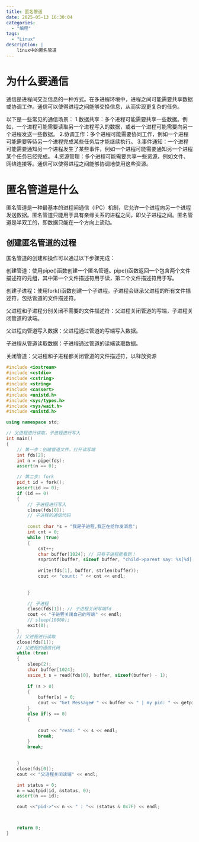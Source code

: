 ```yaml
---
title: 匿名管道
date: 2025-05-13 16:30:04
categories: 
  - "编程"
tags:
  - "Linux"
description: |
    linux中的匿名管道
---
```



# 为什么要通信
通信是进程间交互信息的一种方式。在多进程环境中，进程之间可能需要共享数据或协调工作。通信可以使得进程之间能够交换信息，从而实现更复杂的任务。

以下是一些常见的通信场景：
1.数据共享：多个进程可能需要共享一些数据。例如，一个进程可能需要读取另一个进程写入的数据，或者一个进程可能需要向另一个进程发送一些数据。
2.协调工作：多个进程可能需要协同工作，例如一个进程可能需要等待另一个进程完成某些任务后才能继续执行。
3.事件通知：一个进程可能需要通知另一个进程发生了某些事件，例如一个进程可能需要通知另一个进程某个任务已经完成。
4.资源管理：多个进程可能需要共享一些资源，例如文件、网络连接等。通信可以使得进程之间能够协调地使用这些资源。
# 匿名管道是什么

匿名管道是一种最基本的进程间通信（IPC）机制，它允许一个进程向另一个进程发送数据。匿名管道只能用于具有亲缘关系的进程之间，即父子进程之间。匿名管道是半双工的，即数据只能在一个方向上流动。
## 创建匿名管道的过程
匿名管道的创建和操作可以通过以下步骤完成：

创建管道：使用pipe()函数创建一个匿名管道。pipe()函数返回一个包含两个文件描述符的元组，其中第一个文件描述符用于读，第二个文件描述符用于写。

创建子进程：使用fork()函数创建一个子进程。子进程会继承父进程的所有文件描述符，包括管道的文件描述符。

父进程和子进程分别关闭不需要的文件描述符：父进程关闭管道的写端，子进程关闭管道的读端。

父进程向管道写入数据：父进程通过管道的写端写入数据。

子进程从管道读取数据：子进程通过管道的读端读取数据。

关闭管道：父进程和子进程都关闭管道的文件描述符，以释放资源
```c++
#include <iostream>
#include <cstdio>
#include <cstring>
#include <string>
#include <cassert>
#include <unistd.h>
#include <sys/types.h>
#include <sys/wait.h>
#include <unistd.h>

using namespace std;

// 父进程进行读取，子进程进行写入
int main()
{
    // 第一步：创建管道文件，打开读写端
    int fds[2];
    int n = pipe(fds);
    assert(n == 0);

    // 第二步: fork
    pid_t id = fork();
    assert(id >= 0);
    if (id == 0)
    {
        // 子进程进行写入
        close(fds[0]);
        // 子进程的通信代码
      
        const char *s = "我是子进程,我正在给你发消息";
        int cnt = 0;
        while (true)
        {
            cnt++;
            char buffer[1024]; // 只有子进程能看到！
            snprintf(buffer, sizeof buffer, "child->parent say: %s[%d][%d]", s, cnt, getpid());
          
            write(fds[1], buffer, strlen(buffer));
            cout << "count: " << cnt << endl;
     
       
        }

        // 子进程
        close(fds[1]); // 子进程关闭写端fd
        cout << "子进程关闭自己的写端" << endl;
        // sleep(10000);
        exit(0);
    }
    // 父进程进行读取
    close(fds[1]);
    // 父进程的通信代码
    while (true)
    {
        sleep(2);
        char buffer[1024];
        ssize_t s = read(fds[0], buffer, sizeof(buffer) - 1);
  
        if (s > 0)
        {
            buffer[s] = 0;
            cout << "Get Message# " << buffer << " | my pid: " << getpid() << endl;
        }
        else if(s == 0)
        {
        
            cout << "read: " << s << endl;
            break;
        }
        break;

     
    }
    close(fds[0]);
    cout << "父进程关闭读端" << endl;

    int status = 0;
    n = waitpid(id, &status, 0);
    assert(n == id);

    cout <<"pid->"<< n << " : "<< (status & 0x7F) << endl;



    return 0;
}
```
